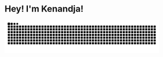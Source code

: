 # Hey! I'm Kenandja!

<div align="center">
  <picture>
    <source media="(prefers-color-scheme: dark)" srcset="https://raw.githubusercontent.com/kenandjak/kenandjak/output/github-contribution-grid-snake-dark.svg">
    <source media="(prefers-color-scheme: light)" srcset="https://raw.githubusercontent.com/kenandjak/kenandjak/output/github-contribution-grid-snake.svg">
    <img alt="github contribution grid snake animation" src="https://raw.githubusercontent.com/kenandjak/kenandjak/output/github-contribution-grid-snake.svg">
  </picture>
</div>
